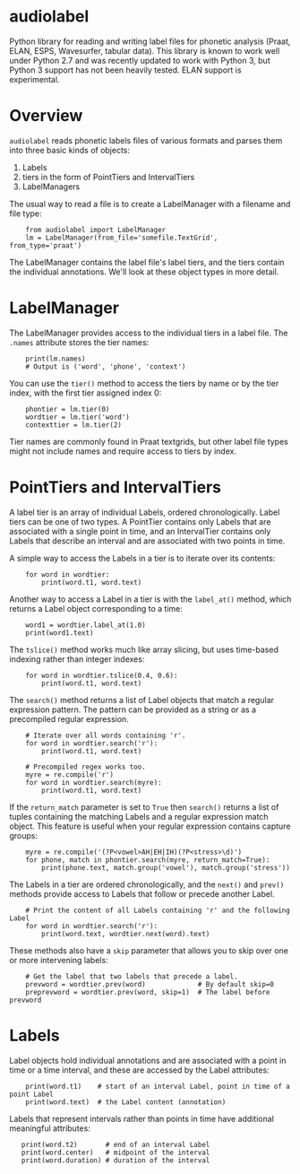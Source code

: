# audiolabel

Python library for reading and writing label files for phonetic analysis (Praat, ELAN, ESPS, Wavesurfer, tabular data). This library is known to work well under Python 2.7 and was recently updated to work with Python 3, but Python 3 support has not been heavily tested. ELAN support is experimental.

# Overview

`audiolabel` reads phonetic labels files of various formats and parses them into three basic kinds of objects:

1. Labels
1. tiers in the form of PointTiers and IntervalTiers
1. LabelManagers

The usual way to read a file is to create a LabelManager with a filename and file type:

```
    from audiolabel import LabelManager
    lm = LabelManager(from_file='somefile.TextGrid', from_type='praat')
```

The LabelManager contains the label file's label tiers, and the tiers contain the individual annotations. We'll look at these object types in more detail.

# LabelManager

The LabelManager provides access to the individual tiers in a label file. The `.names` attribute stores the tier names:

```
    print(lm.names)
    # Output is ('word', 'phone', 'context')
```

You can use the `tier()` method to access the tiers by name or by the tier index, with the first tier assigned index 0:

```
    phontier = lm.tier(0)
    wordtier = lm.tier('word')
    contexttier = lm.tier(2)
```

Tier names are commonly found in Praat textgrids, but other label file types might not include names and require access to tiers by index.

# PointTiers and IntervalTiers

A label tier is an array of individual Labels, ordered chronologically. Label tiers can be one of two types. A PointTier contains only Labels that are associated with a single point in time, and an IntervalTier contains only Labels that describe an interval and are associated with two points in time.

A simple way to access the Labels in a tier is to iterate over its contents:

```
    for word in wordtier:
        print(word.t1, word.text)
```

Another way to access a Label in a tier is with the `label_at()` method, which returns a Label object corresponding to a time:

```
    word1 = wordtier.label_at(1.0)
    print(word1.text)
```

The `tslice()` method works much like array slicing, but uses time-based indexing rather than integer indexes:

```
    for word in wordtier.tslice(0.4, 0.6):
        print(word.t1, word.text)
```

The `search()` method returns a list of Label objects that match a regular expression pattern. The pattern can be provided as a string or as a precompiled regular expression.

```
    # Iterate over all words containing 'r'.
    for word in wordtier.search('r'):
        print(word.t1, word.text)
        
    # Precompiled regex works too.
    myre = re.compile('r')
    for word in wordtier.search(myre):
        print(word.t1, word.text)
```

If the `return_match` parameter is set to `True` then `search()` returns a list of tuples containing the matching Labels and a regular expression match object. This feature is useful when your regular expression contains capture groups:

```
    myre = re.compile('(?P<vowel>AH|EH|IH)(?P<stress>\d)')
    for phone, match in phontier.search(myre, return_match=True):
        print(phone.text, match.group('vowel'), match.group('stress'))
```

The Labels in a tier are ordered chronologically, and the `next()` and `prev()` methods provide access to Labels that follow or precede another Label.

```
    # Print the content of all Labels containing 'r' and the following Label
    for word in wordtier.search('r'):
        print(word.text, wordtier.next(word).text)
```

These methods also have a `skip` parameter that allows you to skip over one or more intervening labels:

```
    # Get the label that two labels that precede a label.
    prevword = wordtier.prev(word)             # By default skip=0
    preprevword = wordtier.prev(word, skip=1)  # The label before prevword
```

# Labels

Label objects hold individual annotations and are associated with a point in time or a time interval, and these are accessed by the Label attributes:

```
    print(word.t1)    # start of an interval Label, point in time of a point Label
    print(word.text)  # the Label content (annotation)
```

Labels that represent intervals rather than points in time have additional meaningful attributes:

```
   print(word.t2)       # end of an interval Label
   print(word.center)   # midpoint of the interval
   print(word.duration) # duration of the interval
```


